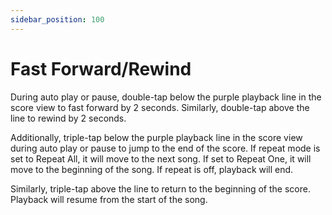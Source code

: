 ```yaml
---
sidebar_position: 100
---
```


# Fast Forward/Rewind

During auto play or pause, double-tap below the purple playback line in the score view to fast forward by 2 seconds.
Similarly, double-tap above the line to rewind by 2 seconds.

Additionally, triple-tap below the purple playback line in the score view during auto play or pause to jump to the end of the score. If repeat mode is set to Repeat All, it will move to the next song. If set to Repeat One, it will move to the beginning of the song. If repeat is off, playback will end.

Similarly, triple-tap above the line to return to the beginning of the score. Playback will resume from the start of the song.
